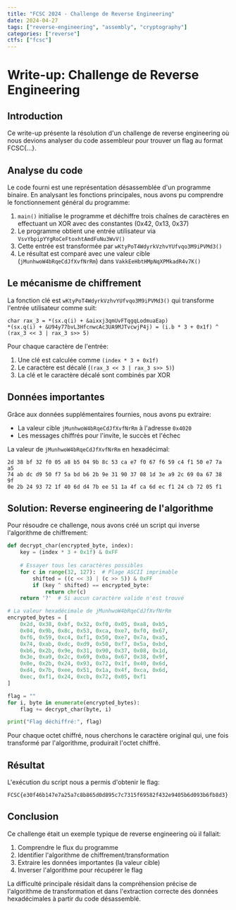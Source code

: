 ```yaml
---
title: "FCSC 2024 - Challenge de Reverse Engineering"
date: 2024-04-27
tags: ["reverse-engineering", "assembly", "cryptography"]
categories: ["reverse"]
ctfs: ["fcsc"]
---
```


# Write-up: Challenge de Reverse Engineering

## Introduction
Ce write-up présente la résolution d'un challenge de reverse engineering où nous devions analyser du code assembleur pour trouver un flag au format FCSC{...}.

## Analyse du code
Le code fourni est une représentation désassemblée d'un programme binaire. En analysant les fonctions principales, nous avons pu comprendre le fonctionnement général du programme:

1. `main()` initialise le programme et déchiffre trois chaînes de caractères en effectuant un XOR avec des constantes (0x42, 0x13, 0x37)
2. Le programme obtient une entrée utilisateur via `VsvYbpipYYgRoCeFtoxhtAmdFuNu3WvV()`
3. Cette entrée est transformée par `wKtyPoT4WdyrkVzhvYUfvqo3M9iPVMd3()`
4. Le résultat est comparé avec une valeur cible (`jMunhwoW4bRqeCdJfXvfNrRm`) dans `VakkEeHbtHMpNqXPMkadR4v7K()`

## Le mécanisme de chiffrement
La fonction clé est `wKtyPoT4WdyrkVzhvYUfvqo3M9iPVMd3()` qui transforme l'entrée utilisateur comme suit:
```
char rax_3 = *(sx.q(i) + &aixxj3qmUvFTqgqLodmuaEap)
*(sx.q(i) + &U94y77bvL3HfcnwcAc3UA9MJTvcwjP4j) = (i.b * 3 + 0x1f) ^ (rax_3 << 3 | rax_3 s>> 5)
```

Pour chaque caractère de l'entrée:
1. Une clé est calculée comme `(index * 3 + 0x1f)`
2. Le caractère est décalé (`(rax_3 << 3 | rax_3 s>> 5)`)
3. La clé et le caractère décalé sont combinés par XOR

## Données importantes
Grâce aux données supplémentaires fournies, nous avons pu extraire:
- La valeur cible `jMunhwoW4bRqeCdJfXvfNrRm` à l'adresse `0x4020`
- Les messages chiffrés pour l'invite, le succès et l'échec

La valeur de `jMunhwoW4bRqeCdJfXvfNrRm` en hexadécimal:
```
2d 38 bf 32 f0 05 a8 b5 04 9b 8c 53 ca e7 f0 67 f6 59 c4 f1 50 e7 7a a5 
74 ab dc d9 50 f7 5a bd b6 2b 9e 31 90 37 08 1d 3e a9 2c 69 0a 67 38 9f 
0e 2b 24 93 72 1f 40 6d d4 7b ee 51 1a 4f ca 6d ec f1 24 cb 72 05 f1
```

## Solution: Reverse engineering de l'algorithme
Pour résoudre ce challenge, nous avons créé un script qui inverse l'algorithme de chiffrement:

```python
def decrypt_char(encrypted_byte, index):
    key = (index * 3 + 0x1f) & 0xFF
    
    # Essayer tous les caractères possibles
    for c in range(32, 127):  # Plage ASCII imprimable
        shifted = ((c << 3) | (c >> 5)) & 0xFF
        if (key ^ shifted) == encrypted_byte:
            return chr(c)
    return '?'  # Si aucun caractère valide n'est trouvé

# La valeur hexadécimale de jMunhwoW4bRqeCdJfXvfNrRm
encrypted_bytes = [
    0x2d, 0x38, 0xbf, 0x32, 0xf0, 0x05, 0xa8, 0xb5, 
    0x04, 0x9b, 0x8c, 0x53, 0xca, 0xe7, 0xf0, 0x67, 
    0xf6, 0x59, 0xc4, 0xf1, 0x50, 0xe7, 0x7a, 0xa5, 
    0x74, 0xab, 0xdc, 0xd9, 0x50, 0xf7, 0x5a, 0xbd, 
    0xb6, 0x2b, 0x9e, 0x31, 0x90, 0x37, 0x08, 0x1d, 
    0x3e, 0xa9, 0x2c, 0x69, 0x0a, 0x67, 0x38, 0x9f, 
    0x0e, 0x2b, 0x24, 0x93, 0x72, 0x1f, 0x40, 0x6d, 
    0xd4, 0x7b, 0xee, 0x51, 0x1a, 0x4f, 0xca, 0x6d,
    0xec, 0xf1, 0x24, 0xcb, 0x72, 0x05, 0xf1
]

flag = ""
for i, byte in enumerate(encrypted_bytes):
    flag += decrypt_char(byte, i)

print("Flag déchiffré:", flag)
```

Pour chaque octet chiffré, nous cherchons le caractère original qui, une fois transformé par l'algorithme, produirait l'octet chiffré.

## Résultat
L'exécution du script nous a permis d'obtenir le flag:
```
FCSC{e30f46b147e7a25a7c8b865d0d895c7c7315f69582f432e9405b6d093b6fb8d3}
```

## Conclusion
Ce challenge était un exemple typique de reverse engineering où il fallait:
1. Comprendre le flux du programme
2. Identifier l'algorithme de chiffrement/transformation
3. Extraire les données importantes (la valeur cible)
4. Inverser l'algorithme pour récupérer le flag

La difficulté principale résidait dans la compréhension précise de l'algorithme de transformation et dans l'extraction correcte des données hexadécimales à partir du code désassemblé. 